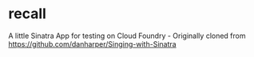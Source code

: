 recall
======

A little Sinatra App for testing on Cloud Foundry - Originally cloned from https://github.com/danharper/Singing-with-Sinatra

